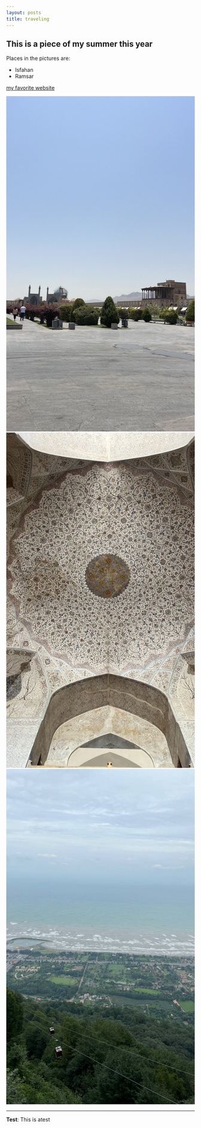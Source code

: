 ```yaml
---
layout: posts
title: traveling
---
```


## This is a piece of my summer this year
Places in the pictures are:
- Isfahan
- Ramsar

[my favorite website](http://www.google.com)



![alt text](../assets/images/IMG_20231120_133240_258.jpg "Isfahan")
<br>
![alt text](../assets/images/IMG_20231120_133240_485.jpg "Isfahan")
<br>
![alt text](../assets/images/IMG_20231120_133245_982.jpg "Ramsar")
<br>

---
**Test**: This is atest
